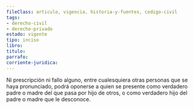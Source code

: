 ```yaml
---
fileClass: articulo, vigencia, historia-y-fuentes, codigo-civil
tags:
- derecho-civil
- derecho-privado
estado: vigente
tipo: inciso
libro:
titulo:
parrafo:
corriente-juridica:
---
```

Ni prescripción ni fallo alguno, entre cualesquiera otras personas que se haya pronunciado, podrá oponerse a quien se presente como verdadero padre o madre del que pasa por hijo de otros, o como verdadero hijo del padre o madre que le desconoce.